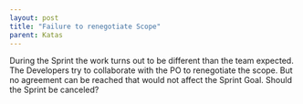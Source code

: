 ```yaml
---
layout: post
title: "Failure to renegotiate Scope"
parent: Katas
---
```

During the Sprint the work turns out to be different than the team expected. The Developers try to collaborate with the PO to renegotiate the scope. But no agreement can be reached that would not affect the Sprint Goal. Should the Sprint be canceled?
